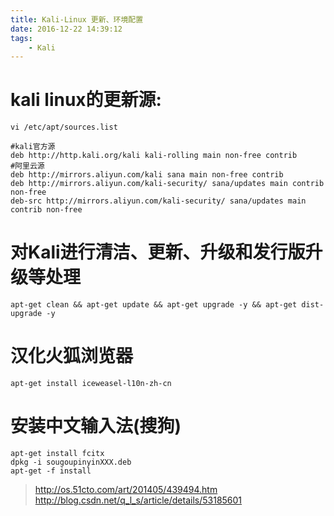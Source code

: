 ```yaml
---
title: Kali-Linux 更新、环境配置
date: 2016-12-22 14:39:12
tags: 
    - Kali
---
```


# kali linux的更新源:
```
vi /etc/apt/sources.list
```

```
#kali官方源
deb http://http.kali.org/kali kali-rolling main non-free contrib
#阿里云源
deb http://mirrors.aliyun.com/kali sana main non-free contrib
deb http://mirrors.aliyun.com/kali-security/ sana/updates main contrib non-free
deb-src http://mirrors.aliyun.com/kali-security/ sana/updates main contrib non-free
```

# 对Kali进行清洁、更新、升级和发行版升级等处理
```
apt-get clean && apt-get update && apt-get upgrade -y && apt-get dist-upgrade -y 
```

# 汉化火狐浏览器
```
apt-get install iceweasel-l10n-zh-cn
```

# 安装中文输入法(搜狗)
```
apt-get install fcitx
dpkg -i sougoupinyinXXX.deb
apt-get -f install
```


> http://os.51cto.com/art/201405/439494.htm
> http://blog.csdn.net/q_l_s/article/details/53185601
